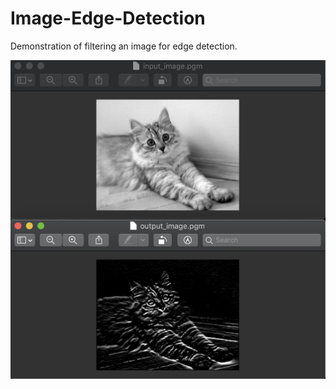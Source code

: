 # Image-Edge-Detection
<p>Demonstration of filtering an image for edge detection.</p>

<p><img src="https://github.com/LawrenceCastillo/Image-Edge-Detection/blob/master/input_output/input_output.png"></p>
